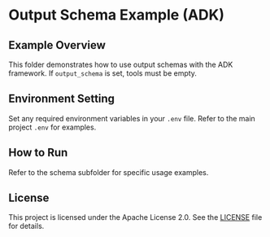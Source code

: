 # Output Schema Example (ADK)

## Example Overview
This folder demonstrates how to use output schemas with the ADK framework. If `output_schema` is set, tools must be empty.

## Environment Setting
Set any required environment variables in your `.env` file. Refer to the main project `.env` for examples.

## How to Run
Refer to the schema subfolder for specific usage examples.

## License
This project is licensed under the Apache License 2.0. See the [LICENSE](../LICENSE) file for details.